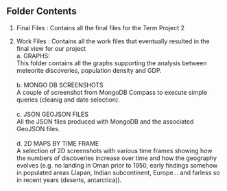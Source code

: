## Folder Contents
1. Final Files : Contains all the final files for the Term Project 2
   
2. Work Files : Contains all the work files that eventually resulted in the final view for our project<br>
   a. GRAPHS:<br>
      This folder contains all the graphs supporting the analysis between meteorite discoveries, population density and GDP.<br><br>
   b. MONGO DB SCREENSHOTS<br>
      A couple of screenshot from MongoDB Compass to execute simple queries (cleanig and date selection).<br><br>
   c. JSON GEOJSON FILES<br>
      All the JSON files produced with MongoDB and the associated GeoJSON files.<br><br>
   d. 2D MAPS BY TIME FRAME<br>
      A selection of 2D screenshots with various time frames showing how the numbers of discoveries increase over time and how     the geography evolves (e.g. no landing in Oman prior to 1950, early findings somehow in populated areas (Japan, Indian subcontinent, Europe... and farless so in       recent years (deserts, antarctica)).<br>
